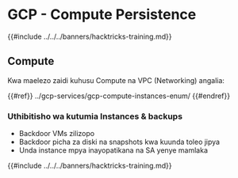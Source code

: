 # GCP - Compute Persistence

{{#include ../../../banners/hacktricks-training.md}}

## Compute

Kwa maelezo zaidi kuhusu Compute na VPC (Networking) angalia:

{{#ref}}
../gcp-services/gcp-compute-instances-enum/
{{#endref}}

### Uthibitisho wa kutumia Instances & backups

- Backdoor VMs zilizopo
- Backdoor picha za diski na snapshots kwa kuunda toleo jipya
- Unda instance mpya inayopatikana na SA yenye mamlaka

{{#include ../../../banners/hacktricks-training.md}}
